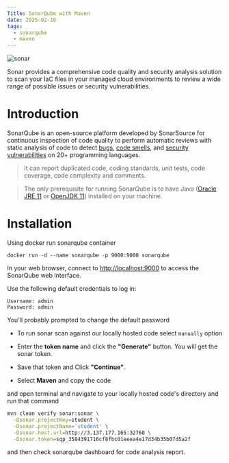 ```yaml
---
Title: SonarQube with Maven
date: 2025-02-16
tags:
  - sonarqube
  - maven
---
```


![sonar](https://miro.medium.com/v2/resize:fit:720/format:webp/1*KOadiTidZoHtrfanE3Ck5A.png)


Sonar provides a comprehensive code quality and security analysis solution to scan your IaC files in your managed cloud environments to review a wide range of possible issues or security vulnerabilities.
# Introduction

SonarQube is an open-source platform developed by SonarSource for continuous inspection of code quality to perform automatic reviews with static analysis of code to detect [bugs](https://www.techopedia.com/definition/3758/bug), [code smells](https://en.wikipedia.org/wiki/Code_smell), and [security vulnerabilities](https://owasp.org/www-community/vulnerabilities/) on 20+ programming languages.

> It can report duplicated code, coding standards, unit tests, code coverage, code complexity and comments.

> The only prerequisite for running SonarQube is to have Java ([Oracle JRE 11](https://www.oracle.com/java/technologies/javase-jre8-downloads.html) or [OpenJDK 11](https://www.oracle.com/java/technologies/javase/javase-jdk8-downloads.html)) installed on your machine.

# Installation

Using docker run sonarqube container
```
docker run -d --name sonarqube -p 9000:9000 sonarqube
```
In your web browser, connect to [http://localhost:9000](http://localhost:9000) to access the SonarQube web interface.

Use the following default credentials to log in:

```
Username: admin  
Password: admin
```

You'll probably prompted to change the default password

- To run sonar scan against our locally hosted code select `manually` option

- Enter the **token name** and click the **"Generate"** button. You will get the sonar token.

- Save that token and Click **"Continue"**.
- Select **Maven** and copy the code

and open terminal and navigate to your locally hosted code's directory
and run that command

```sh
mvn clean verify sonar:sonar \
  -Dsonar.projectKey=student \
  -Dsonar.projectName='student' \
  -Dsonar.host.url=http://3.137.177.165:32768 \
  -Dsonar.token=sqp_3584391716cf8fbc01eeea4e17d34b35b07d5a2f
```

and then check sonarqube dashboard for code analysis report.

